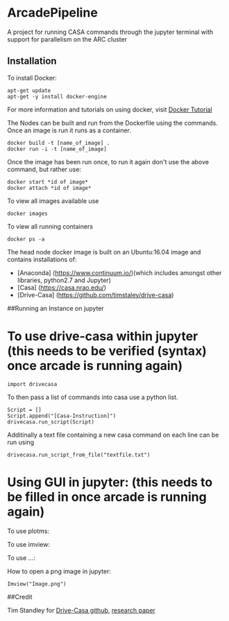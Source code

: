 # ArcadePipeline
A project for running CASA commands through the jupyter terminal with support for parallelism on the ARC cluster

## Installation

To install Docker:
```
apt-get update
apt-get -y install docker-engine
```
For more information and tutorials on using docker, visit [Docker Tutorial](https://docs.docker.com/learn/)

The Nodes can be built and run from the Dockerfile using the commands. Once an image is run it runs as a container.
```
docker build -t [name_of_image] .
docker run -i -t [name_of_image]
```
Once the image has been run once, to run it again don't use the above command, but rather use:
```
docker start *id of image*
docker attach *id of image*
```
To view all images available use
```
docker images
```
To view all running containers
```
docker ps -a
```
The head node docker image is built on an Ubuntu:16.04 image and contains installations of:
+ [Anaconda] (https://www.continuum.io/)(which includes amongst other libraries, python2.7 and Jupyter) 
+ [Casa] (https://casa.nrao.edu/)
+ [Drive-Casa] (https://github.com/timstaley/drive-casa)

##Running an Instance on jupyter

# To use drive-casa within jupyter (this needs to be verified (syntax) once arcade is running again)
```
import drivecasa
```
To then pass a list of commands into casa use a python list.
```
Script = []
Script.append("[Casa-Instruction]")
drivecasa.run_script(Script)
```
Additinally a text file containing a new casa command on each line can be run using
```
drivecasa.run_script_from_file("textfile.txt")
```
# Using GUI in jupyter: (this needs to be filled in once arcade is running again)

To use plotms:

To use imview:

To use ...:

How to open a png image in jupyter:
```
Imview("Image.png")
```

##Credit

Tim Standley for [Drive-Casa github](https://github.com/timstaley/drive-casa), [research paper](http://ascl.net/1504.006)
